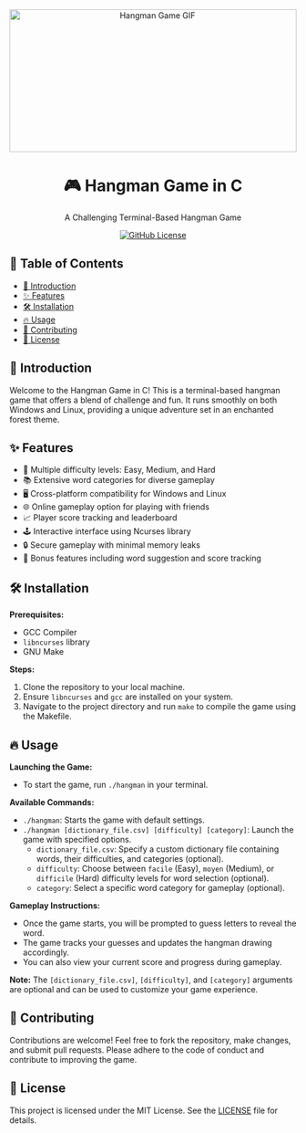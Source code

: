 <div align="center">
  <img src="https://media.giphy.com/media/3o6Mb6zsfA7xoL6S2I/giphy.gif" alt="Hangman Game GIF" width="100%" height="250">
  <h1>🎮 Hangman Game in C</h1>
  <p>A Challenging Terminal-Based Hangman Game</p>

  [![GitHub License](https://img.shields.io/badge/license-MIT-blue.svg)](https://opensource.org/licenses/MIT)
</div>

## 📜 Table of Contents

- [🚀 Introduction](#-introduction)
- [✨ Features](#-features)
- [🛠️ Installation](#%EF%B8%8F-installation)
- [🔥 Usage](#-usage)
- [🤝 Contributing](#-contributing)
- [📝 License](#-license)

## 🚀 Introduction

Welcome to the Hangman Game in C! This is a terminal-based hangman game that offers a blend of challenge and fun. It runs smoothly on both Windows and Linux, providing a unique adventure set in an enchanted forest theme.

## ✨ Features

- 🌟 Multiple difficulty levels: Easy, Medium, and Hard
- 📚 Extensive word categories for diverse gameplay
- 🖥️ Cross-platform compatibility for Windows and Linux
- 🌐 Online gameplay option for playing with friends
- 📈 Player score tracking and leaderboard
- 🕹️ Interactive interface using Ncurses library
- 🔒 Secure gameplay with minimal memory leaks
- 🎯 Bonus features including word suggestion and score tracking

## 🛠️ Installation

**Prerequisites:**
- GCC Compiler
- `libncurses` library
- GNU Make

**Steps:**
1. Clone the repository to your local machine.
2. Ensure `libncurses` and `gcc` are installed on your system.
3. Navigate to the project directory and run `make` to compile the game using the Makefile.

## 🔥 Usage

**Launching the Game:**
- To start the game, run `./hangman` in your terminal.

**Available Commands:**
- `./hangman`: Starts the game with default settings.
- `./hangman [dictionary_file.csv] [difficulty] [category]`: Launch the game with specified options.
  - `dictionary_file.csv`: Specify a custom dictionary file containing words, their difficulties, and categories (optional).
  - `difficulty`: Choose between `facile` (Easy), `moyen` (Medium), or `difficile` (Hard) difficulty levels for word selection (optional).
  - `category`: Select a specific word category for gameplay (optional).

**Gameplay Instructions:**
- Once the game starts, you will be prompted to guess letters to reveal the word.
- The game tracks your guesses and updates the hangman drawing accordingly.
- You can also view your current score and progress during gameplay.

**Note:** The `[dictionary_file.csv]`, `[difficulty]`, and `[category]` arguments are optional and can be used to customize your game experience.

## 🤝 Contributing

Contributions are welcome! Feel free to fork the repository, make changes, and submit pull requests. Please adhere to the code of conduct and contribute to improving the game.

## 📝 License

This project is licensed under the MIT License. See the [LICENSE](LICENSE) file for details.